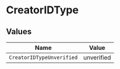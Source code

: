# CreatorIDType


## Values

| Name                      | Value                     |
| ------------------------- | ------------------------- |
| `CreatorIDTypeUnverified` | unverified                |